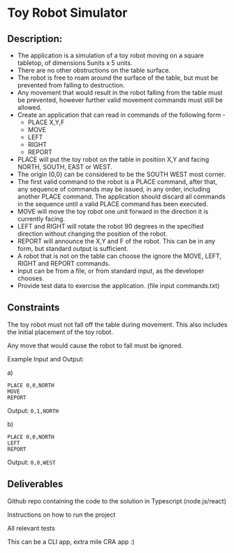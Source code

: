 # Toy Robot Simulator

## Description:
- The application is a simulation of a toy robot moving on a square tabletop, of dimensions 5units x 5 units.
- There are no other obstructions on the table surface.
- The robot is free to roam around the surface of the table, but must be prevented from falling to destruction.
- Any movement that would result in the robot falling from the table must be prevented, however further valid movement commands must still be allowed.
- Create an application that can read in commands of the following form -
  - PLACE X,Y,F
  - MOVE
  - LEFT
  - RIGHT
  - REPORT
- PLACE will put the toy robot on the table in position X,Y and facing
NORTH, SOUTH, EAST or WEST.
- The origin (0,0) can be considered to be the SOUTH WEST most corner.
- The first valid command to the robot is a PLACE command, after that, any sequence of commands may be issued, in any order, including another PLACE command. The application should discard all commands in the sequence until a valid PLACE command has been executed.
- MOVE will move the toy robot one unit forward in the direction it is currently facing.
- LEFT and RIGHT will rotate the robot 90 degrees in the specified direction without changing the position of the robot.
- REPORT will announce the X,Y and F of the robot. This can be in any form, but standard output is sufficient.
- A robot that is not on the table can choose the ignore the MOVE, LEFT, RIGHT and REPORT commands.
- Input can be from a file, or from standard input, as the developer chooses.
- Provide test data to exercise the application. (file input commands.txt)

## Constraints
The toy robot must not fall off the table during movement. This also includes the initial placement of the toy robot.

Any move that would cause the robot to fall must be ignored.

Example Input and Output:

a)
```text
PLACE 0,0,NORTH
MOVE
REPORT
```
Output: `0,1,NORTH`

b)
```text
PLACE 0,0,NORTH
LEFT
REPORT
```
Output: `0,0,WEST`

## Deliverables
Github repo containing the code to the solution in Typescript (node.js/react)

Instructions on how to run the project

All relevant tests

This can be a CLI app, extra mile CRA app :)

